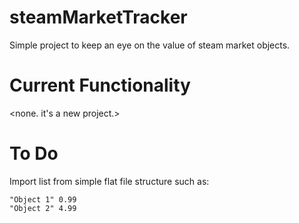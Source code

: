 # steamMarketTracker
Simple project to keep an eye on the value of steam market objects.

# Current Functionality
<none. it's a new project.>

# To Do
Import list from simple flat file structure such as:
```
"Object 1" 0.99
"Object 2" 4.99
```
